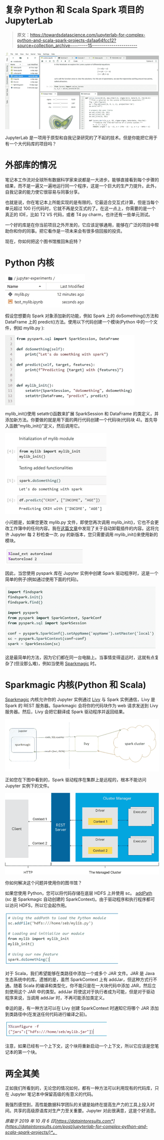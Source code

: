 # 复杂 Python 和 Scala Spark 项目的 JupyterLab

> 原文：<https://towardsdatascience.com/jupyterlab-for-complex-python-and-scala-spark-projects-da1aa64fcc12?source=collection_archive---------15----------------------->

![](img/83d884f032b0c2b3ad59a5ab7f498888.png)

JupyterLab 是一项用于原型和自我记录研究的了不起的技术。但是你能把它用于有一个大代码库的项目吗？

# 外部库的情况

笔记本工作流对全球所有数据科学家来说都是一大进步。能够直接看到每个步骤的结果，而不是一遍又一遍地运行同一个程序，这是一个巨大的生产力提升。此外，自我记录的能力使它很容易与同事分享。

也就是说，你在笔记本上所能实现的是有限的。它最适合交互式计算，但是当每个单元超过 100 行代码时，它就不再是交互式的了。在这一点上，你需要的是一个真正的 IDE，比如 T2 VS 代码，或者 T4 py charm，也许还有一些单元测试。

一个好的库是在你当前项目之外开发的，它应该足够通用，能够在广泛的项目中帮助你和你的同事。把它看作是一项未来会有很多倍回报的投资。

现在，你如何把这个图书馆推回朱庇特？

# Python 内核

![](img/c505def2662e7262e5ff79a62c11a376.png)

假设您想要向 Spark 对象添加新的功能，例如 Spark 上的 doSomething()方法和 DataFrame 上的 predict()方法。使用以下代码创建一个模块(Python 中的一个文件，例如 mylib.py ):

![](img/3d828a570cc0828f44e8f4920bab5ca8.png)

mylib_init()使用 setattr()函数来扩展 SparkSession 和 DataFrame 的类定义，并添加新方法。你要做的就是用下面的两行代码创建一个代码块(代码块 4)。首先导入函数“mylib_init()”定义，然后调用它。

![](img/011c5021d27e9b5ca089b17cba120cd7.png)

小问题是，如果您更改 mylib.py 文件，即使您再次调用 mylib_init()，它也不会更改工作簿中的任何内容。我在[这篇文章](https://florianwilhelm.info/2018/11/working_efficiently_with_jupyter_lab/)中发现了关于自动卸载插件的内容。这将允许 Jupyter 每 2 秒检查一次. py 的新版本，您只需要调用 mylib_init()来使用新的模块。

![](img/e1deefaa9cb9283f6aca27e863e00435.png)

因此，当您使用 pyspark 库在 Jupyter 实例中创建 Spark 驱动程序时，这是一个简单的例子(例如通过使用下面的代码)。

![](img/cbd0e5434668756ed3d6117b05bb3135.png)

这是最简单的方法，因为它们都在同一台电脑上。当事情变得遥远时，这就有点复杂了(但没那么难)，例如当使用 [Sparkmagic](https://github.com/jupyter-incubator/sparkmagic) 时。

# Sparkmagic 内核(Python 和 Scala)

[Sparkmagic](https://github.com/jupyter-incubator/sparkmagic) 内核允许你的 Jupyter 实例通过 [Livy](https://livy.apache.org/) 与 Spark 实例通信，Livy 是 Spark 的 REST 服务器。Sparkmagic 会将你的代码块作为 web 请求发送到 Livy 服务器。然后，Livy 会把它翻译成 Spark 驱动程序并返回结果。

![](img/ac52a6d01eb46f1f7647417b252cf4bb.png)

正如您在下图中看到的，Spark 驱动程序在集群上是远程的，根本不能访问 Jupyter 实例下的文件。

![](img/a308aa2575ec6130dc23c0f661d6a6ae.png)

你如何解决这个问题并使用你的图书馆？

如果您使用 Python，您可以将代码存储在底层 HDFS 上并使用 sc。 [addPath](https://spark.apache.org/docs/0.7.0/api/pyspark/pyspark.context.SparkContext-class.html#addFile) (sc 是 Sparkmagic 自动创建的 SparkContext)。由于驱动程序和执行程序都可以访问 HDFS，所以它会起作用。

![](img/bdc478ebade2dd3b9858b22e055d1a87.png)

对于 Scala，我们希望能够在类路径中添加一个或多个 JAR 文件。JAR 是 Java 生态系统中的库。遗憾的是，虽然 SparkContext 上有 addJar，但这种方式行不通。随着 Scala 的编译和类型化，你不能只是在一大块代码中添加 JAR，然后立刻使用这个 JAR 中的类型。addJar 将使这对于执行者成为可能，但是对于驱动程序来说，当调用 addJar 时，不再可能添加类定义。

幸运的是，有一种方法可以在 Livy 创建 SparkContext 时通知它将哪个 JAR 添加到类路径中(在发送任何代码进行编译之前)。

![](img/4f5731c6a4645f2bf7a75db1e563b7e1.png)

注意，如果已经有一个上下文，这个块将重新启动一个上下文，所以它应该是您笔记本的第一个块。

# 两全其美

正如我们所看到的，无论您的情况如何，都有一种方法可以利用现有的代码库，只在 Jupyter 笔记本中保留高级的有意义的代码。

我强烈感觉到，高性能数据科学团队的关键是始终在提高生产力的工具上投入时间。共享的高级原语库对生产力至关重要。Jupyter 对此很满意，这是个好消息。

*原载于 2019 年 10 月 6 日*[*https://dataintoresults.com*](https://dataintoresults.com/post/jupyterlab-for-complex-python-and-scala-spark-projects/)*。*
